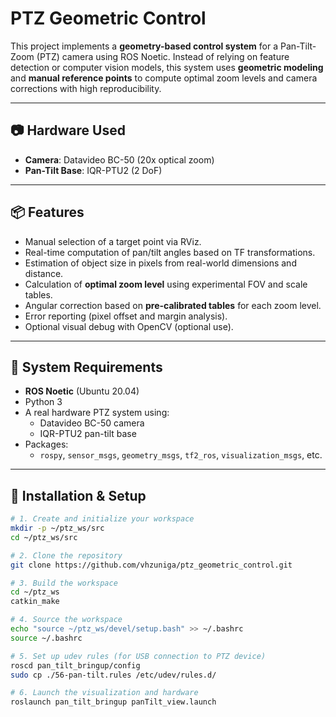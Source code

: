 # PTZ Geometric Control

This project implements a **geometry-based control system** for a Pan-Tilt-Zoom (PTZ) camera using ROS Noetic. Instead of relying on feature detection or computer vision models, this system uses **geometric modeling** and **manual reference points** to compute optimal zoom levels and camera corrections with high reproducibility.

---

## 📷 Hardware Used

- **Camera**: Datavideo BC-50 (20x optical zoom)
- **Pan-Tilt Base**: IQR-PTU2 (2 DoF)

---

## 📦 Features

- Manual selection of a target point via RViz.
- Real-time computation of pan/tilt angles based on TF transformations.
- Estimation of object size in pixels from real-world dimensions and distance.
- Calculation of **optimal zoom level** using experimental FOV and scale tables.
- Angular correction based on **pre-calibrated tables** for each zoom level.
- Error reporting (pixel offset and margin analysis).
- Optional visual debug with OpenCV (optional use).

---

## 🧩 System Requirements

- **ROS Noetic** (Ubuntu 20.04)
- Python 3
- A real hardware PTZ system using:
  - Datavideo BC-50 camera
  - IQR-PTU2 pan-tilt base
- Packages:
  - `rospy`, `sensor_msgs`, `geometry_msgs`, `tf2_ros`, `visualization_msgs`, etc.

---

## 🚀 Installation & Setup

```bash
# 1. Create and initialize your workspace
mkdir -p ~/ptz_ws/src
cd ~/ptz_ws/src

# 2. Clone the repository
git clone https://github.com/vhzuniga/ptz_geometric_control.git

# 3. Build the workspace
cd ~/ptz_ws
catkin_make

# 4. Source the workspace
echo "source ~/ptz_ws/devel/setup.bash" >> ~/.bashrc
source ~/.bashrc

# 5. Set up udev rules (for USB connection to PTZ device)
roscd pan_tilt_bringup/config
sudo cp ./56-pan-tilt.rules /etc/udev/rules.d/

# 6. Launch the visualization and hardware
roslaunch pan_tilt_bringup panTilt_view.launch

